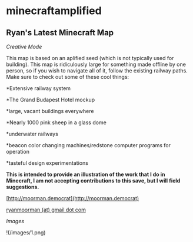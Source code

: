 minecraftamplified
==================

Ryan's Latest Minecraft Map
------------------

*Creative Mode*

This map is based on an aplified seed (which is not typically used for building). This map is ridiculously large for something made offline by one person, so if you wish to navigate all of it, follow the existing railway paths. Make sure to check out some of these cool things:

*Extensive railway system

*The Grand Budapest Hotel mockup

*large, vacant buildings everywhere

*Nearly 1000 pink sheep in a glass dome

*underwater railways

*beacon color changing machines/redstone computer programs for operation

*tasteful design experimentations

**This is intended to provide an illustration of the work that I do in Minecraft, I am not accepting contributions to this save, but I will field suggestions.**

[http://moorman.democrat](http://moorman.democrat)

[ryanmoorman (at) gmail dot com](mailto:ryanmoorman@gmail.com)

*Images*

!(/images/1.png)
